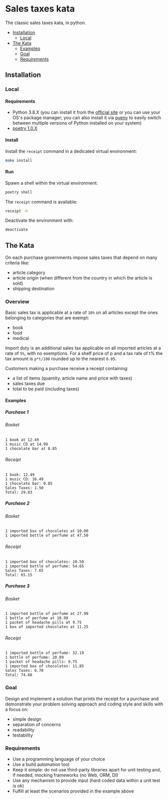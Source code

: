 # Sales taxes kata

The classic sales taxes kata, in python.

- [Installation](#installation)
  - [Local](#local)
- [The Kata](#the-kata)
  - [Examples](#examples)
  - [Goal](#goal)
  - [Requirements](#requirements)

## Installation

### Local
#### Requirements
- Python 3.8.X (you can install it from the [official site](https://www.python.org/downloads/) or you can use your OS's package manager; you can also install it via [pyenv](https://github.com/pyenv/pyenv) to easily switch between multiple versions of Python installed on your system)
- [poetry 1.0.X](https://python-poetry.org/)

#### Install
Install the `receipt` command in a dedicated virtual environment:
```sh
make install
```

#### Run
Spawn a shell within the virtual environment:
```sh
poetry shell
```

The `receipt` command is available:
```sh
receipt -h
```

Deactivate the environment with:
```sh
deactivate
```

## The Kata
On each purchase governments impose sales taxes that depend on many
criteria like:
- article category
- article origin (when different from the country in which the article
is sold)
- shipping destination

### Overview
Basic sales tax is applicable at a rate of `10%` on all articles
except the ones belonging to categories that are exempt:
- book
- food
- medical

Import duty is an additional sales tax applicable on all imported
articles at a rate of `5%`, with no exemptions.
For a shelf price of p and a tax rate of t% the tax amount is
`p*t/100` rounded up to the nearest `0.05`.

Customers making a purchase receive a receipt containing:
- a list of items (quantity, article name and price with taxes)
- sales taxes due
- total to be paid (including taxes)

#### Examples
##### Purchase 1
###### Basket
```
1 book at 12.49
1 music CD at 14.99
1 chocolate bar at 0.85
```
###### Receipt
```
1 book: 12.49
1 music CD: 16.49
1 chocolate bar: 0.85
Sales Taxes: 1.50
Total: 29.83
```
##### Purchase 2
###### Basket
```
1 imported box of chocolates at 10.00
1 imported bottle of perfume at 47.50
```
###### Receipt
```
1 imported box of chocolates: 10.50
1 imported bottle of perfume: 54.65
Sales Taxes: 7.65
Total: 65.15
```
##### Purchase 3
###### Basket
```
1 imported bottle of perfume at 27.99
1 bottle of perfume at 18.99
1 packet of headache pills at 9.75
1 box of imported chocolates at 11.25
```
###### Receipt
```
1 imported bottle of perfume: 32.19
1 bottle of perfume: 20.89
1 packet of headache pills: 9.75
1 imported box of chocolates: 11.85
Sales Taxes: 6.70
Total: 74.68
```

### Goal
Design and implement a solution that prints the receipt for a purchase
and demonstrate your problem solving approach and coding style and
skills with a focus on:
- simple design
- separation of concerns
- readability
- testability

### Requirements
- Use a programming language of your choice
- Use a build automation tool
- Keep it simple: do not use third-party libraries apart for unit
testing and, if needed, mocking frameworks (no Web, ORM, DI)
- Use any mechanism to provide input (hard coded data within a unit
test is ok)
- Fulfill at least the scenarios provided in the example above

